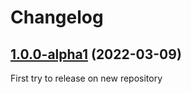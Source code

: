 # Changelog

## [1.0.0-alpha1](https://github.com/zero88/jooqx/tree/release/jpa/1.0.0-alpha1) (2022-03-09)

First try to release on new repository
